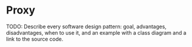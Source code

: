 # Proxy

TODO: Describe every software design pattern: goal, advantages, disadvantages, when to use it, and an example with a class diagram and a link to the source code.
